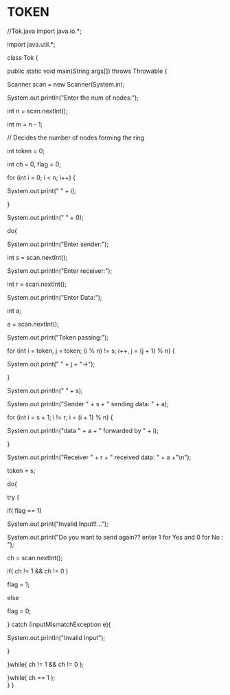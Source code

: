 # TOKEN

//Tok.java
import java.io.*;

import java.util.*;



class Tok {



public static void main(String args[]) throws Throwable {

Scanner scan = new Scanner(System.in);

System.out.println("Enter the num of nodes:");

int n = scan.nextInt();

int m = n - 1;

// Decides the number of nodes forming the ring

int token = 0;

int ch = 0, flag = 0;

for (int i = 0; i < n; i++) {

System.out.print(" " + i);

}

System.out.println(" " + 0);

do{

System.out.println("Enter sender:");

int s = scan.nextInt();

System.out.println("Enter receiver:");

int r = scan.nextInt();

System.out.println("Enter Data:");

int a;


a = scan.nextInt();       

System.out.print("Token passing:");

for (int i = token, j = token; (i % n) != s; i++, j = (j + 1) % n) {

System.out.print(" " + j + "->");

}

System.out.println(" " + s);

System.out.println("Sender " + s + " sending data: " + a);

for (int i = s + 1; i != r; i = (i + 1) % n) {

System.out.println("data  " + a + " forwarded by " + i);

}

System.out.println("Receiver " + r + " received data: " + a +"\n");

token = s;

do{	

try {

if( flag == 1)

System.out.print("Invalid Input!!...");

System.out.print("Do you want to send again?? enter 1 for Yes and 0 for No : ");

ch = scan.nextInt();

if( ch != 1 && ch != 0 )

flag = 1;

else

flag = 0;                    

} catch (InputMismatchException e){

System.out.println("Invalid Input");

}

}while( ch != 1 && ch != 0 ); 

}while( ch == 1 );            
}
}
